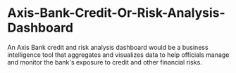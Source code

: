 # Axis-Bank-Credit-Or-Risk-Analysis-Dashboard
An Axis Bank credit and risk analysis dashboard would be a business intelligence tool that aggregates and visualizes data to help officials manage and monitor the bank's exposure to credit and other financial risks. 
